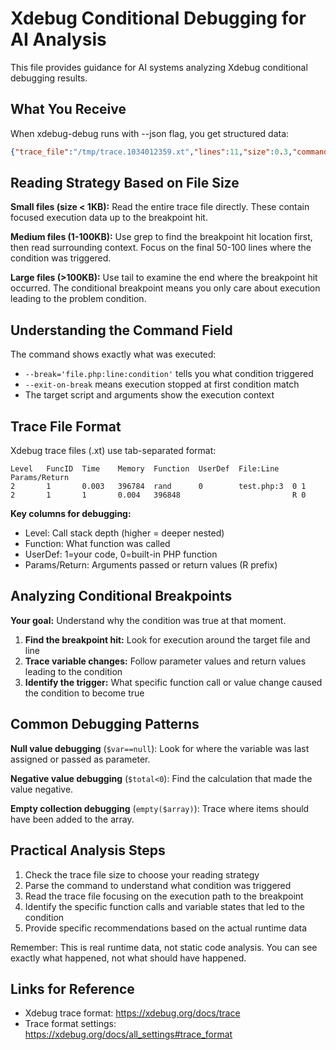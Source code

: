 # Xdebug Conditional Debugging for AI Analysis

This file provides guidance for AI systems analyzing Xdebug conditional debugging results.

## What You Receive

When xdebug-debug runs with --json flag, you get structured data:
```json
{"trace_file":"/tmp/trace.1034012359.xt","lines":11,"size":0.3,"command":"php demo.php"}
```

## Reading Strategy Based on File Size

**Small files (size < 1KB):** Read the entire trace file directly. These contain focused execution data up to the breakpoint hit.

**Medium files (1-100KB):** Use grep to find the breakpoint hit location first, then read surrounding context. Focus on the final 50-100 lines where the condition was triggered.

**Large files (>100KB):** Use tail to examine the end where the breakpoint hit occurred. The conditional breakpoint means you only care about execution leading to the problem condition.

## Understanding the Command Field

The command shows exactly what was executed:
- `--break='file.php:line:condition'` tells you what condition triggered
- `--exit-on-break` means execution stopped at first condition match
- The target script and arguments show the execution context

## Trace File Format

Xdebug trace files (.xt) use tab-separated format:
```
Level   FuncID  Time    Memory  Function  UserDef  File:Line  Params/Return
2       1       0.003   396784  rand      0        test.php:3  0 1
2       1       1       0.004   396848                         R 0
```

**Key columns for debugging:**
- Level: Call stack depth (higher = deeper nested)
- Function: What function was called
- UserDef: 1=your code, 0=built-in PHP function  
- Params/Return: Arguments passed or return values (R prefix)

## Analyzing Conditional Breakpoints

**Your goal:** Understand why the condition was true at that moment.

1. **Find the breakpoint hit:** Look for execution around the target file and line
2. **Trace variable changes:** Follow parameter values and return values leading to the condition
3. **Identify the trigger:** What specific function call or value change caused the condition to become true

## Common Debugging Patterns

**Null value debugging** (`$var==null`): Look for where the variable was last assigned or passed as parameter.

**Negative value debugging** (`$total<0`): Find the calculation that made the value negative.

**Empty collection debugging** (`empty($array)`): Trace where items should have been added to the array.

## Practical Analysis Steps

1. Check the trace file size to choose your reading strategy
2. Parse the command to understand what condition was triggered
3. Read the trace file focusing on the execution path to the breakpoint
4. Identify the specific function calls and variable states that led to the condition
5. Provide specific recommendations based on the actual runtime data

Remember: This is real runtime data, not static code analysis. You can see exactly what happened, not what should have happened.

## Links for Reference

- Xdebug trace format: https://xdebug.org/docs/trace
- Trace format settings: https://xdebug.org/docs/all_settings#trace_format